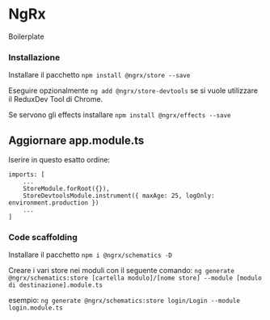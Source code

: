 # NgRx

Boilerplate

### Installazione

Installare il pacchetto `npm install @ngrx/store --save`

Eseguire opzionalmente `ng add @ngrx/store-devtools` se si vuole utilizzare il ReduxDev Tool di Chrome.

Se servono gli effects installare `npm install @ngrx/effects --save`

## Aggiornare app.module.ts
Iserire in questo esatto ordine:

    imports: [
        ...
        StoreModule.forRoot({}),
        StoreDevtoolsModule.instrument({ maxAge: 25, logOnly: environment.production })
        ...
    ]

### Code scaffolding

Installare il pacchetto `npm i @ngrx/schematics -D`

Creare i vari store nei moduli con il seguente comando:
`ng generate @ngrx/schematics:store [cartella modulo]/[nome store] --module [modulo di destinazione].module.ts`

esempio: `ng generate @ngrx/schematics:store login/Login --module login.module.ts`
